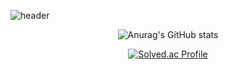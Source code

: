 ![header](https://capsule-render.vercel.app/api?type=waving&color=auto&height=200&section=header&text=yyoungl's%20github&fontSize=60&fontColor=ffffff)



<div align="center">
  
![Anurag's GitHub stats](https://github-readme-stats.vercel.app/api?username=yyoungl&show_icons=true&theme=buefy)

</div>


<div align="center">
  
[![Solved.ac Profile](http://mazassumnida.wtf/api/v2/generate_badge?boj=pisouz7)](https://solved.ac/pisouz7/)  

</div>
